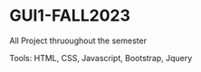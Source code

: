 # GUI1-FALL2023

All Project thruoughout the semester 

Tools: HTML, CSS, Javascript, Bootstrap, Jquery